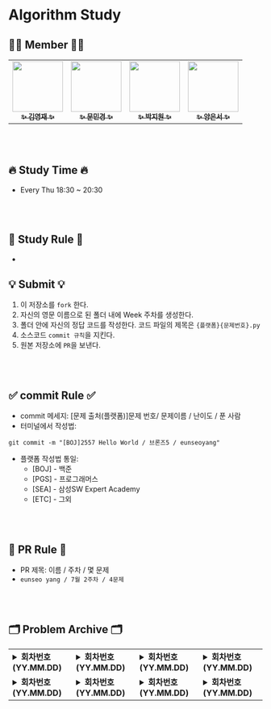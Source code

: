 # Algorithm Study

## 👩‍💻 Member 🧑‍💻

<table>
  <tr>
    <td align="center"><a href="https://github.com/Jay-Youngjae"><img src="https://github.com/Jay-Youngjae.png" width="100px;" alt=""/><br /><sub><b>✨ 김영재 ✨</b></sub></td>
    <td align="center"><a href="https://github.com/Minkyoungg0"><img src="https://github.com/Minkyoungg0.png" width="100px;" alt=""/><br /><sub><b>✨ 문민경 ✨</b></sub></td>  
    <td align="center"><a href="https://github.com/bbo9866"><img src="https://github.com/bbo9866.png" width="100px;" alt=""/><br /><sub><b>✨ 박지원 ✨</b></sub></td>
    <td align="center"><a href="https://github.com/yes2489"><img src="https://github.com/yes2489.png" width="100px;" alt=""/><br /><sub><b>✨ 양은서 ✨</b></sub></td>  
  </tr>
</table>
<br />
<br />

## 🔥 Study Time 🔥

- Every Thu 18:30 ~ 20:30

<br />
<br />

## 📣 Study Rule 📣

-

## 💡 Submit 💡

1. 이 저장소를 `fork` 한다.
2. 자신의 영문 이름으로 된 폴더 내에 Week 주차를 생성한다.
3. 폴더 안에 자신의 정답 코드를 작성한다. 코드 파일의 제목은 `{플랫폼}{문제번호}.py`
4. 소스코드 `commit 규칙`을 지킨다.
5. 원본 저장소에 `PR`을 보낸다.

<br />
<br />

## ✅ commit Rule ✅

- commit 메세지: [문제 출처(플랫폼)]문제 번호/ 문제이름 / 난이도 / 푼 사람
- 터미널에서 작성법:

```
git commit -m "[BOJ]2557 Hello World / 브론즈5 / eunseoyang"
```

- 플랫폼 작성법 통일:
  - [BOJ] - 백준
  - [PGS] - 프로그래머스
  - [SEA] - 삼성SW Expert Academy
  - [ETC] - 그외

<br />
<br />

## 🔁 PR Rule 🔁

- PR 제목: 이름 / 주차 / 몇 문제
- `eunseo yang / 7월 2주차 / 4문제 `

<br />
<br />

## 🗂️ Problem Archive 🗂️

<table>
  <tr>
    <td valign="top">
      <details>
      <summary><strong>회차번호 (YY.MM.DD)</strong></summary>
      <strong>공통</strong>
      <ul>
        <li><a href="문제링크">문제_이름</a></li>
        <!-- 추가할 문제가 있으면 여기에 추가 -->
      </ul>
      <strong>자율</strong>
      <ul>
        <li><a href="문제링크">문제_이름</a></li>
        <!-- 추가할 문제가 있으면 여기에 추가 -->
      </ul>
    </details>
    </td>
    <td valign="top">
      <details>
      <summary><strong>회차번호 (YY.MM.DD)</strong></summary>
      <strong>공통</strong>
      <ul>
        <li><a href="문제링크">문제_이름</a></li>
        <!-- 추가할 문제가 있으면 여기에 추가 -->
      </ul>
      <strong>자율</strong>
      <ul>
        <li><a href="문제링크">문제_이름</a></li>
        <!-- 추가할 문제가 있으면 여기에 추가 -->
      </ul>
    </details>
    </td>
    <td valign="top">
      <details>
      <summary><strong>회차번호 (YY.MM.DD)</strong></summary>
      <strong>공통</strong>
      <ul>
        <li><a href="문제링크">문제_이름</a></li>
        <!-- 추가할 문제가 있으면 여기에 추가 -->
      </ul>
      <strong>자율</strong>
      <ul>
        <li><a href="문제링크">문제_이름</a></li>
        <!-- 추가할 문제가 있으면 여기에 추가 -->
      </ul>
    </details>
    </td>
    <td valign="top">
      <details>
      <summary><strong>회차번호 (YY.MM.DD)</strong></summary>
      <strong>공통</strong>
      <ul>
        <li><a href="문제링크">문제_이름</a></li>
        <!-- 추가할 문제가 있으면 여기에 추가 -->
      </ul>
      <strong>자율</strong>
      <ul>
        <li><a href="문제링크">문제_이름</a></li>
        <!-- 추가할 문제가 있으면 여기에 추가 -->
      </ul>
    </details>
    </td>
  </tr>
  <tr>
    <td valign="top">
      <details>
      <summary><strong>회차번호 (YY.MM.DD)</strong></summary>
      <strong>공통</strong>
      <ul>
        <li><a href="문제링크">문제_이름</a></li>
        <!-- 추가할 문제가 있으면 여기에 추가 -->
      </ul>
      <strong>자율</strong>
      <ul>
        <li><a href="문제링크">문제_이름</a></li>
        <!-- 추가할 문제가 있으면 여기에 추가 -->
      </ul>
    </details>
    </td>
    <td valign="top">
      <details>
      <summary><strong>회차번호 (YY.MM.DD)</strong></summary>
      <strong>공통</strong>
      <ul>
        <li><a href="문제링크">문제_이름</a></li>
        <!-- 추가할 문제가 있으면 여기에 추가 -->
      </ul>
      <strong>자율</strong>
      <ul>
        <li><a href="문제링크">문제_이름</a></li>
        <!-- 추가할 문제가 있으면 여기에 추가 -->
      </ul>
    </details>
    </td>
    <td valign="top">
      <details>
      <summary><strong>회차번호 (YY.MM.DD)</strong></summary>
      <strong>공통</strong>
      <ul>
        <li><a href="문제링크">문제_이름</a></li>
        <!-- 추가할 문제가 있으면 여기에 추가 -->
      </ul>
      <strong>자율</strong>
      <ul>
        <li><a href="문제링크">문제_이름</a></li>
        <!-- 추가할 문제가 있으면 여기에 추가 -->
      </ul>
    </details>
    </td>
    <td valign="top">
      <details>
      <summary><strong>회차번호 (YY.MM.DD)</strong></summary>
      <strong>공통</strong>
      <ul>
        <li><a href="문제링크">문제_이름</a></li>
        <!-- 추가할 문제가 있으면 여기에 추가 -->
      </ul>
      <strong>자율</strong>
      <ul>
        <li><a href="문제링크">문제_이름</a></li>
        <!-- 추가할 문제가 있으면 여기에 추가 -->
      </ul>
    </details>
    </td>
  </tr>
</table>

<br />
<br />

